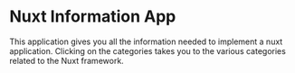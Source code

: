 # Nuxt Information App
This application gives you all the information needed to implement a nuxt application. Clicking on the categories takes you to the various categories related  to the Nuxt framework.

